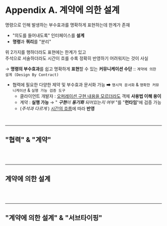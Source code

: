 # Appendix A. 계약에 의한 설계
명령으로 인해 발생하는 부수효과를 명확하게 표현하는데 한계가 존재
- "의도를 들어내도록" 인터페이스를 **설계**
- **명령**과 **쿼리**를 "분리"

위 2가지를 행하더라도 표현에는 한계가 있고<br/>
주석으로 서술하더라도 시간이 흐를 수록 정확히 반영하기 어려워지는 것이 사실

→ **명령의 부수효과**를 쉽고 명확하게 **표현**할 수 있는 **커뮤니케이션 수단** :: `계약에 의한 설계 (Design By Contract)`

- 협력에 필요한 다양한 제약 및 부수효과 문서화 가능 ➡ `명시적 문서화` & `명확한 커뮤니케이션` & `실행 가능 검증 도구`
  - 클라이언트 개발자 : <u>오퍼레이션 구현 내용을 모르더라도</u> 객체 **사용법 이해 용이**
  - 계약 : **실행 가능** → " _**구현**이 **동기화** 되어있는지 여부_ "를 "**런타임**"에 검증 가능
  - (_주석과 다르게_ ) <u>시간의 흐름</u>에 따라 **반영**
<br/>

---
## "협력" & "계약"


<br/>
<br/>

---
## 계약에 의한 설계


<br/>
<br/>

---
## "계약에 의한 설계" & "서브타이핑"

